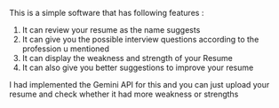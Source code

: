 This is a simple software that has following features :
1. It can review your resume as the name suggests 
2. It can give you the possible interview questions according to the profession u mentioned 
3. It can display the weakness and strength of your Resume 
4. It can also give you better suggestions to improve your resume 

I had implemented the Gemini API for this and you can just upload your resume and check whether it had more weakness or strengths 
